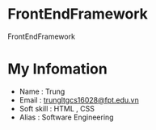 # FrontEndFramework
FrontEndFramework

# My Infomation 
* Name : Trung
* Email : trungltgcs16028@fpt.edu.vn
* Soft skill : HTML , CSS
* Alias : Software Engineering
